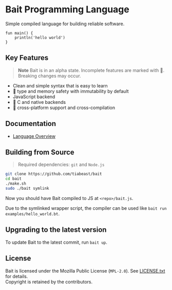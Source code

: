 # Bait Programming Language
Simple compiled language for building reliable software.

```bait
fun main() {
    println('hello world')
}
```

## Key Features
> **Note** Bait is in an alpha state. Incomplete features are marked with :construction:. Breaking changes may occur.

- Clean and simple syntax that is easy to learn
- :construction: type and memory safety with immutability by default
- JavaScript backend
- :construction: C and native backends
- :construction: cross-platform support and cross-compilation

## Documentation
- [Language Overview](docs/docs.md)

## Building from Source
> Required dependencies: `git` and `Node.js`

```sh
git clone https://github.com/tiabeast/bait
cd bait
./make.sh
sudo ./bait symlink
```

Now you should have Bait compiled to JS at `<repo>/bait.js`.

Due to the symlinked wrapper script, the compiler can be used like `bait run examples/hello_world.bt`.

## Upgrading to the latest version
To update Bait to the latest commit, run `bait up`.

## License
Bait is licensed under the Mozilla Public License (`MPL-2.0`).
See [LICENSE.txt](./LICENSE.txt) for details.<br>
Copyright is retained by the contributors.
